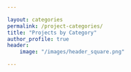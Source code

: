 ```yaml
---

layout: categories
permalink: /project-categories/
title: "Projects by Category"
author_profile: true
header: 
    image: "/images/header_square.png"

---
```



